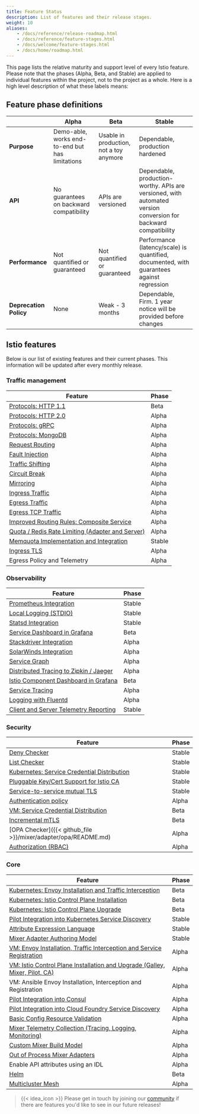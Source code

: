 ```yaml
---
title: Feature Status
description: List of features and their release stages.
weight: 10
aliases:
    - /docs/reference/release-roadmap.html
    - /docs/reference/feature-stages.html
    - /docs/welcome/feature-stages.html
    - /docs/home/roadmap.html
---
```


This page lists the relative maturity and support
level of every Istio feature. Please note that the phases (Alpha, Beta, and Stable) are applied to individual features
within the project, not to the project as a whole. Here is a high level description of what these labels means:

## Feature phase definitions

|            | Alpha      | Beta         | Stable
|-------------------|-------------------|-------------------|-------------------
|   **Purpose**         | Demo-able, works end-to-end but has limitations     | Usable in production, not a toy anymore         | Dependable, production hardened
|   **API**         | No guarantees on backward compatibility    | APIs are versioned         | Dependable, production-worthy. APIs are versioned, with automated version conversion for backward compatibility
|  **Performance**         | Not quantified or guaranteed     | Not quantified or guaranteed         | Performance (latency/scale) is quantified, documented, with guarantees against regression
|   **Deprecation Policy**        | None     | Weak - 3 months         | Dependable,  Firm. 1 year notice will be provided before changes

## Istio features

Below is our list of existing features and their current phases. This information will be updated after every monthly release.

### Traffic management

| Feature           | Phase
|-------------------|-------------------
| [Protocols: HTTP 1.1](https://www.envoyproxy.io/docs/envoy/latest/intro/arch_overview/http_connection_management.html#http-protocols)  | Beta
| [Protocols: HTTP 2.0](https://www.envoyproxy.io/docs/envoy/latest/intro/arch_overview/http_connection_management.html#http-protocols)  | Alpha
| [Protocols: gRPC](https://www.envoyproxy.io/docs/envoy/latest/intro/arch_overview/grpc)   | Alpha
| [Protocols: MongoDB](https://www.envoyproxy.io/docs/envoy/latest/intro/arch_overview/mongo)      | Alpha
| [Request Routing](/docs/tasks/traffic-management/request-routing/)      | Alpha
| [Fault Injection](/docs/tasks/traffic-management/fault-injection/)      | Alpha
| [Traffic Shifting](/docs/tasks/traffic-management/traffic-shifting/)      | Alpha
| [Circuit Break](/docs/tasks/traffic-management/circuit-breaking/)      | Alpha
| [Mirroring](/docs/tasks/traffic-management/mirroring/)      | Alpha
| [Ingress Traffic](/docs/tasks/traffic-management/ingress/)      | Alpha
| [Egress Traffic](/docs/tasks/traffic-management/egress/)      | Alpha
| [Egress TCP Traffic](/blog/2018/egress-tcp/)      | Alpha
| [Improved Routing Rules: Composite Service](/docs/reference/config/istio.networking.v1alpha3/) | Alpha
| [Quota / Redis Rate Limiting (Adapter and Server)](/docs/tasks/policy-enforcement/rate-limiting/) | Alpha
| [Memquota Implementation and Integration](/docs/tasks/telemetry/metrics-logs/) | Stable
| [Ingress TLS](/docs/tasks/traffic-management/ingress/) | Alpha
| Egress Policy and Telemetry | Alpha

### Observability

| Feature           | Phase
|-------------------|-------------------
| [Prometheus Integration](/docs/tasks/telemetry/querying-metrics/) | Stable
| [Local Logging (STDIO)](/docs/examples/telemetry/) | Stable
| [Statsd Integration](/docs/reference/config/policy-and-telemetry/adapters/statsd/) | Stable
| [Service Dashboard in Grafana](/docs/tasks/telemetry/using-istio-dashboard/) | Beta
| [Stackdriver Integration](/docs/reference/config/policy-and-telemetry/adapters/stackdriver/) | Alpha
| [SolarWinds Integration](/docs/reference/config/policy-and-telemetry/adapters/solarwinds/) | Alpha
| [Service Graph](/docs/tasks/telemetry/servicegraph/) | Alpha
| [Distributed Tracing to Zipkin / Jaeger](/docs/tasks/telemetry/distributed-tracing/) | Alpha
| [Istio Component Dashboard in Grafana](/docs/tasks/telemetry/using-istio-dashboard/) | Beta
| [Service Tracing](/docs/tasks/telemetry/distributed-tracing/) | Alpha
| [Logging with Fluentd](/docs/tasks/telemetry/fluentd/) | Alpha
| [Client and Server Telemetry Reporting](/docs/concepts/policies-and-telemetry/) | Stable

### Security

| Feature           | Phase
|-------------------|-------------------
| [Deny Checker](/docs/reference/config/policy-and-telemetry/adapters/denier/)         | Stable
| [List Checker](/docs/reference/config/policy-and-telemetry/adapters/list/)        | Stable
| [Kubernetes: Service Credential Distribution](/docs/concepts/security/#mutual-tls-authentication)   | Stable
| [Pluggable Key/Cert Support for Istio CA](/docs/tasks/security/plugin-ca-cert/)        | Stable
| [Service-to-service mutual TLS](/docs/concepts/security/#mutual-tls-authentication)         | Stable
| [Authentication policy](/docs/concepts/security/#authentication-policy)  | Alpha
| [VM: Service Credential Distribution](/docs/concepts/security/#key-management)         | Beta
| [Incremental mTLS](/docs/tasks/security/mtls-migration)    | Beta
| [OPA Checker]({{< github_file >}}/mixer/adapter/opa/README.md)    | Alpha
| [Authorization (RBAC)](/docs/concepts/security/#authorization)   | Alpha

### Core

| Feature           | Phase
|-------------------|-------------------
| [Kubernetes: Envoy Installation and Traffic Interception](/docs/setup/kubernetes/)        | Beta
| [Kubernetes: Istio Control Plane Installation](/docs/setup/kubernetes/) | Beta
| [Kubernetes: Istio Control Plane Upgrade](/docs/setup/kubernetes/) | Beta
| [Pilot Integration into Kubernetes Service Discovery](/docs/setup/kubernetes/)         | Stable
| [Attribute Expression Language](/docs/reference/config/policy-and-telemetry/expression-language/)        | Stable
| [Mixer Adapter Authoring Model](/blog/2017/adapter-model/)        | Stable
| [VM: Envoy Installation, Traffic Interception and Service Registration](/docs/examples/integrating-vms/)    | Alpha
| [VM: Istio Control Plane Installation and Upgrade (Galley, Mixer, Pilot, CA)](https://github.com/istio/istio/issues/2083)  | Alpha
| VM: Ansible Envoy Installation, Interception and Registration  | Alpha
| [Pilot Integration into Consul](/docs/setup/consul/quick-start/) | Alpha
| [Pilot Integration into Cloud Foundry Service Discovery](/docs/setup/consul/quick-start/)    | Alpha
| [Basic Config Resource Validation](https://github.com/istio/istio/issues/1894) | Alpha
| [Mixer Telemetry Collection (Tracing, Logging, Monitoring)](/help/faq/mixer/#mixer-self-monitoring) | Alpha
| [Custom Mixer Build Model](https://github.com/istio/istio/wiki/Mixer-Compiled-In-Adapter-Dev-Guide) | Alpha
| [Out of Process Mixer Adapters](https://github.com/istio/istio/wiki/Out-Of-Process-gRPC-Adapter-Dev-Guide) | Alpha
| Enable API attributes using an IDL | Alpha
| [Helm](/docs/setup/kubernetes/helm-install/) | Beta
| [Multicluster Mesh](/docs/setup/kubernetes/multicluster-install/) | Alpha

> {{< idea_icon >}}
Please get in touch by joining our [community](/about/community/) if there are features you'd like to see in our future releases!
